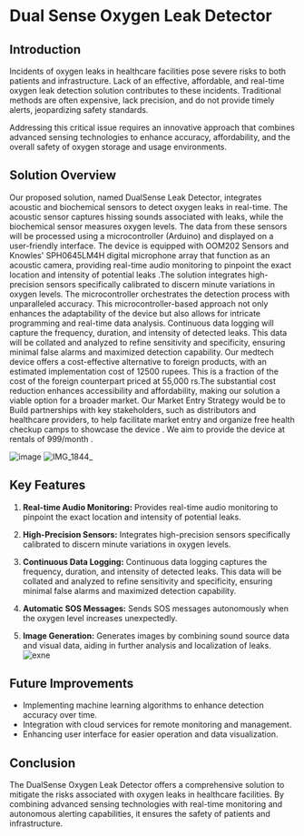 # Dual Sense Oxygen Leak Detector

## Introduction
Incidents of oxygen leaks in healthcare facilities pose severe risks to both patients and infrastructure. Lack of an effective, affordable, and real-time oxygen leak detection solution contributes to these incidents. Traditional methods are often expensive, lack precision, and do not provide timely alerts, jeopardizing safety standards.

Addressing this critical issue requires an innovative approach that combines advanced sensing technologies to enhance accuracy, affordability, and the overall safety of oxygen storage and usage environments.

## Solution Overview
Our proposed solution, named DualSense Leak Detector, integrates acoustic and biochemical sensors to detect oxygen leaks in real-time. The acoustic sensor captures hissing sounds associated with leaks, while the biochemical sensor measures oxygen levels. The data from these sensors will be processed using a microcontroller (Arduino) and displayed on a user-friendly interface.
The device is equipped with OOM202 Sensors and Knowles' SPH0645LM4H digital microphone array that function as an acoustic camera, providing real-time audio monitoring to pinpoint the exact location and intensity of potential leaks .The solution integrates high-precision sensors specifically calibrated to discern minute variations in oxygen levels.
The microcontroller orchestrates the detection process with unparalleled accuracy. This microcontroller-based approach not only enhances the adaptability of the device but also allows for intricate programming and real-time data analysis.
Continuous data logging will capture the frequency, duration, and intensity of detected leaks. This data will be collated and analyzed to refine sensitivity and specificity, ensuring minimal false alarms and maximized detection capability.
Our medtech device offers a cost-effective alternative to foreign products, with an estimated implementation cost of 12500 rupees. This is a fraction of the cost of the foreign counterpart priced at 55,000 rs.The substantial cost reduction enhances accessibility and affordability, making our solution a viable option for a broader market.
Our Market Entry Strategy would be to Build partnerships with key stakeholders, such as distributors and healthcare providers, to help facilitate market entry and organize free health checkup camps to showcase the device .
We aim to provide the device at rentals of 999/month .

![image](https://github.com/ersurajsingh/OxyLeakDetector/assets/36544126/e1282d9a-92be-46ad-9b71-f3999a74ddf0)
![IMG_1844_](https://github.com/ersurajsingh/OxyLeakDetector/assets/36544126/6f599bce-22f4-42c0-873b-5c5f7d01aa74)


## Key Features
1. **Real-time Audio Monitoring:** Provides real-time audio monitoring to pinpoint the exact location and intensity of potential leaks.
   
2. **High-Precision Sensors:** Integrates high-precision sensors specifically calibrated to discern minute variations in oxygen levels.
   
3. **Continuous Data Logging:** Continuous data logging captures the frequency, duration, and intensity of detected leaks. This data will be collated and analyzed to refine sensitivity and specificity, ensuring minimal false alarms and maximized detection capability.

4. **Automatic SOS Messages:** Sends SOS messages autonomously when the oxygen level increases unexpectedly.
   
5. **Image Generation:** Generates images by combining sound source data and visual data, aiding in further analysis and localization of leaks.
![exne](https://github.com/ersurajsingh/OxyLeakDetector/assets/36544126/088196c8-1079-48d7-b470-4e53cbda7b82)

## Future Improvements
- Implementing machine learning algorithms to enhance detection accuracy over time.
- Integration with cloud services for remote monitoring and management.
- Enhancing user interface for easier operation and data visualization.

## Conclusion
The DualSense Oxygen Leak Detector offers a comprehensive solution to mitigate the risks associated with oxygen leaks in healthcare facilities. By combining advanced sensing technologies with real-time monitoring and autonomous alerting capabilities, it ensures the safety of patients and infrastructure.
```
